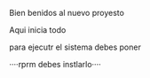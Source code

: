 Bien benidos al nuevo proyesto

Aqui inicia todo

para ejecutr el sistema debes poner 

····rprm debes instlarlo····

